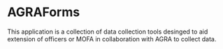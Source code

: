 # AGRAForms 
This application is a collection of data collection tools desinged to aid extension of officers or MOFA in collaboration with AGRA to collect data.
